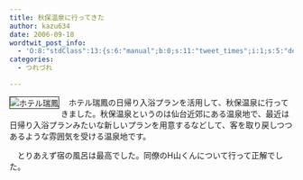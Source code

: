 ```yaml
---
title: 秋保温泉に行ってきた
author: kazu634
date: 2006-09-18
wordtwit_post_info:
  - 'O:8:"stdClass":13:{s:6:"manual";b:0;s:11:"tweet_times";i:1;s:5:"delay";i:0;s:7:"enabled";i:1;s:10:"separation";s:2:"60";s:7:"version";s:3:"3.7";s:14:"tweet_template";b:0;s:6:"status";i:2;s:6:"result";a:0:{}s:13:"tweet_counter";i:2;s:13:"tweet_log_ids";a:1:{i:0;i:2559;}s:9:"hash_tags";a:0:{}s:8:"accounts";a:1:{i:0;s:7:"kazu634";}}'
categories:
  - つれづれ

---
```

<div class="section">
<p>
<a href="http://chizumado.jp/view?position_id=392715" onclick="__gaTracker('send', 'event', 'outbound-article', 'http://chizumado.jp/view?position_id=392715', '');" target="_blank"><img alt="ホテル瑞鳳" align="left" src="http://chizumado.jp/RasterMap?position_id=392715" border="1" /></a>
</p></p> 
  
<p>
    　ホテル瑞鳳の日帰り入浴プランを活用して、秋保温泉に行ってきました。秋保温泉というのは仙台近郊にある温泉地で、最近は日帰り入浴プランみたいな新しいプランを用意するなどして、客を取り戻しつつあるような雰囲気を受ける温泉地です。
</p></p> 
  
<p>
    　とりあえず宿の風呂は最高でした。同僚のH山くんについて行って正解でした。
</p>
</div>
